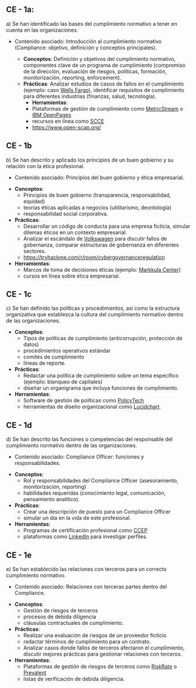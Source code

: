 ## CE - 1a:
a) Se han identificado las bases del cumplimiento normativo a tener en cuenta en las organizaciones.
* Contenido asociado: Introducción al cumplimiento normativo (Compliance: objetivo, definición y conceptos principales).

	* **Conceptos**: Definición y objetivos del cumplimiento normativo, componentes clave de un programa de cumplimiento (compromiso de la dirección, evaluación de riesgos, políticas, formación, monitorización, reporting, enforcement).
	- **Prácticas**: Analizar estudios de casos de fallos en el cumplimiento (ejemplo: caso [Wells Fargo](https://www.bbc.com/news/business-37359132)), identificar requisitos de cumplimiento para diferentes industrias (finanzas, salud, tecnología).
		- **Herramientas**:
		- Plataformas de gestión de cumplimiento como [MetricStream](https://www.metricstream.com/) o [IBM OpenPages](https://www.ibm.com/products/openpages-with-watson)
		- recursos en línea como [SCCE](https://www.corporatecompliance.org/)
		- https://www.open-scap.org/


## CE - 1b
b) Se han descrito y aplicado los principios de un buen gobierno y su relación con la ética profesional.
* Contenido asociado: Principios del buen gobierno y ética empresarial.


- **Conceptos**: 
	- Principios de buen gobierno (transparencia, responsabilidad, equidad)
	- teorías éticas aplicadas a negocios (utilitarismo, deontología)
	- responsabilidad social corporativa.
- **Prácticas**: 
	- Desarrollar un código de conducta para una empresa ficticia, simular dilemas éticos en un contexto empresarial.
	- Analizar el escándalo de [Volkswagen](https://www.bbc.com/news/business-34324772) para discutir fallos de gobernanza, comparar estructuras de gobernanza en diferentes sectores.
	- https://tryhackme.com/r/room/cybergovernanceregulation
- **Herramientas**: 
	- Marcos de toma de decisiones éticas (ejemplo: [Markkula Center](https://www.scu.edu/ethics/))
	- cursos en línea sobre ética empresarial.


## CE - 1c
c) Se han definido las políticas y procedimientos, así como la estructura organizativa que establezca la cultura del cumplimiento normativo dentro de las organizaciones.
- **Conceptos**:
	- Tipos de políticas de cumplimiento (anticorrupción, protección de datos)
	- procedimientos operativos estándar
	- comités de cumplimiento
	- líneas de reporte.
- **Prácticas**:
	- Redactar una política de cumplimiento sobre un tema específico (ejemplo: blanqueo de capitales)
	- diseñar un organigrama que incluya funciones de cumplimiento.
- **Herramientas**: 
	- Software de gestión de políticas como [PolicyTech](https://www.navex.com/en-us/products/policytech/)
	- herramientas de diseño organizacional como [Lucidchart](https://www.lucidchart.com/).


## CE - 1d
d) Se han descrito las funciones o competencias del responsable del cumplimiento normativo dentro de las organizaciones.
* Contenido asociado: Compliance Officer: funciones y responsabilidades.

- **Conceptos**:
	- Rol y responsabilidades del Compliance Officer (asesoramiento, monitorización, reporting)
	- habilidades requeridas (conocimiento legal, comunicación, pensamiento analítico).
- **Prácticas**:
	- Crear una descripción de puesto para un Compliance Officer
	- simular un día en la vida de este profesional.
- **Herramientas**:
	- Programas de certificación profesional como [CCEP](https://www.corporatecompliance.org/certification)
	- plataformas como [LinkedIn](https://www.linkedin.com/) para investigar perfiles.


## CE - 1e
e) Se han establecido las relaciones con terceros para un correcto cumplimiento normativo.

* Contenido asociado: Relaciones con terceras partes dentro del Compliance.

- **Conceptos**:
	- Gestión de riesgos de terceros
	- procesos de debida diligencia
	- cláusulas contractuales de cumplimiento.
- **Prácticas**:
	- Realizar una evaluación de riesgos de un proveedor ficticio
	- redactar términos de cumplimiento para un contrato.
	- Analizar casos donde fallos de terceros afectaron el cumplimiento, discutir mejores prácticas para gestionar relaciones con terceros.
- **Herramientas**: 
	- Plataformas de gestión de riesgos de terceros como [RiskRate](https://www.riskrate.com/) o [Prevalent](https://www.prevalent.net/)
	- listas de verificación de debida diligencia.